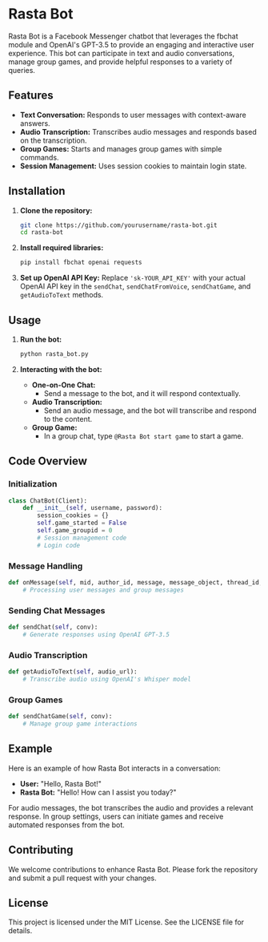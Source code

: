# Rasta Bot

Rasta Bot is a Facebook Messenger chatbot that leverages the fbchat module and OpenAI's GPT-3.5 to provide an engaging and interactive user experience. This bot can participate in text and audio conversations, manage group games, and provide helpful responses to a variety of queries.

## Features

- **Text Conversation:** Responds to user messages with context-aware answers.
- **Audio Transcription:** Transcribes audio messages and responds based on the transcription.
- **Group Games:** Starts and manages group games with simple commands.
- **Session Management:** Uses session cookies to maintain login state.

## Installation

1. **Clone the repository:**
    ```sh
    git clone https://github.com/yourusername/rasta-bot.git
    cd rasta-bot
    ```

2. **Install required libraries:**
    ```sh
    pip install fbchat openai requests
    ```

3. **Set up OpenAI API Key:**
    Replace `'sk-YOUR_API_KEY'` with your actual OpenAI API key in the `sendChat`, `sendChatFromVoice`, `sendChatGame`, and `getAudioToText` methods.

## Usage

1. **Run the bot:**
    ```sh
    python rasta_bot.py
    ```

2. **Interacting with the bot:**
    - **One-on-One Chat:**
        - Send a message to the bot, and it will respond contextually.
    - **Audio Transcription:**
        - Send an audio message, and the bot will transcribe and respond to the content.
    - **Group Game:**
        - In a group chat, type `@Rasta Bot start game` to start a game.

## Code Overview

### Initialization

```python
class ChatBot(Client):
    def __init__(self, username, password):
        session_cookies = {}
        self.game_started = False
        self.game_groupid = 0
        # Session management code
        # Login code
```

### Message Handling

```python
def onMessage(self, mid, author_id, message, message_object, thread_id, thread_type, ts, metadata, msg):
    # Processing user messages and group messages
```

### Sending Chat Messages

```python
def sendChat(self, conv):
    # Generate responses using OpenAI GPT-3.5
```

### Audio Transcription

```python
def getAudioToText(self, audio_url):
    # Transcribe audio using OpenAI's Whisper model
```

### Group Games

```python
def sendChatGame(self, conv):
    # Manage group game interactions
```

## Example

Here is an example of how Rasta Bot interacts in a conversation:

- **User:** "Hello, Rasta Bot!"
- **Rasta Bot:** "Hello! How can I assist you today?"

For audio messages, the bot transcribes the audio and provides a relevant response. In group settings, users can initiate games and receive automated responses from the bot.

## Contributing

We welcome contributions to enhance Rasta Bot. Please fork the repository and submit a pull request with your changes.

## License

This project is licensed under the MIT License. See the LICENSE file for details.
